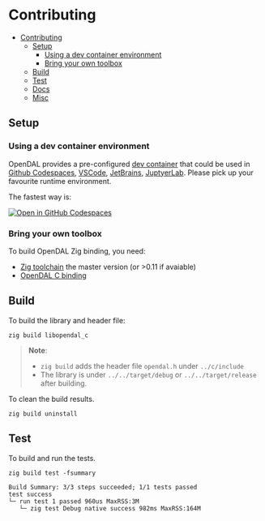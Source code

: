 # Contributing

- [Contributing](#contributing)
   - [Setup](#setup)
      - [Using a dev container environment](#using-a-dev-container-environment)
      - [Bring your own toolbox](#bring-your-own-toolbox)
   - [Build](#build)
   - [Test](#test)
   - [Docs](#docs)
   - [Misc](#misc)

## Setup

### Using a dev container environment

OpenDAL provides a pre-configured [dev container](https://containers.dev/) that could be used in [Github Codespaces](https://github.com/features/codespaces), [VSCode](https://code.visualstudio.com/), [JetBrains](https://www.jetbrains.com/remote-development/gateway/), [JuptyerLab](https://jupyterlab.readthedocs.io/en/stable/). Please pick up your favourite runtime environment.

The fastest way is:

[![Open in GitHub Codespaces](https://github.com/codespaces/badge.svg)](https://codespaces.new/apache/incubator-opendal?quickstart=1&machine=standardLinux32gb)

### Bring your own toolbox

To build OpenDAL Zig binding, you need:

- [Zig toolchain](https://ziglang.org/download/) the master version (or >0.11 if avaiable)
- [OpenDAL C binding](/bindings/c/)

## Build

To build the library and header file:

```shell
zig build libopendal_c
```

> **Note**:
>
> - `zig build` adds the header file `opendal.h` under `../c/include`
> - The library is under `../../target/debug` or `../../target/release` after building.

To clean the build results.

```shell
zig build uninstall
```

## Test

To build and run the tests.

```shell
zig build test -fsummary
```

```text
Build Summary: 3/3 steps succeeded; 1/1 tests passed
test success
└─ run test 1 passed 960us MaxRSS:3M
   └─ zig test Debug native success 982ms MaxRSS:164M
```


